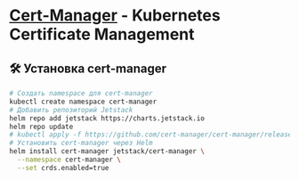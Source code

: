 # [Cert-Manager](https://cert-manager.io) - Kubernetes Certificate Management

## 🛠️ Установка cert-manager
```bash
# Создать namespace для cert-manager
kubectl create namespace cert-manager
# Добавить репозиторий Jetstack
helm repo add jetstack https://charts.jetstack.io
helm repo update
# kubectl apply -f https://github.com/cert-manager/cert-manager/releases/download/v1.17.2/cert-manager.crds.yaml
# Установить cert-manager через Helm
helm install cert-manager jetstack/cert-manager \
  --namespace cert-manager \
  --set crds.enabled=true
```
